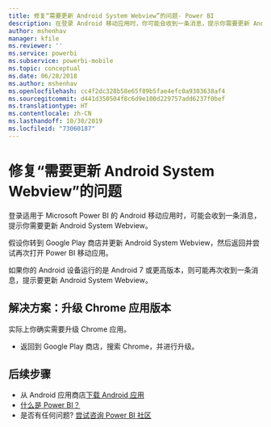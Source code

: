 ```yaml
---
title: 修复“需要更新 Android System Webview”的问题- Power BI
description: 在登录 Android 移动应用时，你可能会收到一条消息，提示你需要更新 Android System Webview。
author: mshenhav
manager: kfile
ms.reviewer: ''
ms.service: powerbi
ms.subservice: powerbi-mobile
ms.topic: conceptual
ms.date: 06/28/2018
ms.author: mshenhav
ms.openlocfilehash: cc4f2dc328b58e65f89b5fae4efc0a9303638af4
ms.sourcegitcommit: d441d350504f8c6d9e100d229757add6237f0bef
ms.translationtype: HT
ms.contentlocale: zh-CN
ms.lasthandoff: 10/30/2019
ms.locfileid: "73060187"
---
```

# <a name="fixing-need-to-update-android-system-webview"></a>修复“需要更新 Android System Webview”的问题
登录适用于 Microsoft Power BI 的 Android 移动应用时，可能会收到一条消息，提示你需要更新 Android System Webview。 

假设你转到 Google Play 商店并更新 Android System Webview，然后返回并尝试再次打开 Power BI 移动应用。 

如果你的 Android 设备运行的是 Android 7 或更高版本，则可能再次收到一条消息，提示要更新 Android System Webview。 

## <a name="solution-upgrade-your-version-of-the-chrome-app"></a>解决方案：升级 Chrome 应用版本
实际上你确实需要升级 Chrome 应用。 

* 返回到 Google Play 商店，搜索 Chrome，并进行升级。

## <a name="next-steps"></a>后续步骤
* 从 Android 应用商店[下载 Android 应用](http://go.microsoft.com/fwlink/?LinkID=544867)
* [什么是 Power BI？](../../fundamentals/power-bi-overview.md)
* 是否有任何问题? [尝试咨询 Power BI 社区](http://community.powerbi.com/)

